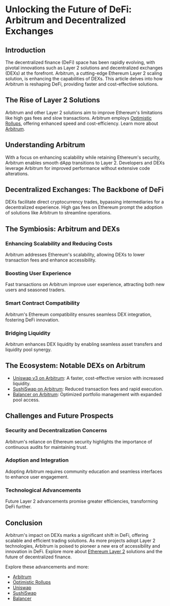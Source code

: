 # Unlocking the Future of DeFi: Arbitrum and Decentralized Exchanges

## Introduction

The decentralized finance (DeFi) space has been rapidly evolving, with pivotal innovations such as Layer 2 solutions and decentralized exchanges (DEXs) at the forefront. Arbitrum, a cutting-edge Ethereum Layer 2 scaling solution, is enhancing the capabilities of DEXs. This article delves into how Arbitrum is reshaping DeFi, providing faster and cost-effective solutions.

## The Rise of Layer 2 Solutions

Arbitrum and other Layer 2 solutions aim to improve Ethereum's limitations like high gas fees and slow transactions. Arbitrum employs [Optimistic Rollups](https://developer.offchainlabs.com/docs/intro#optimistic-rollup), offering enhanced speed and cost-efficiency. Learn more about [Arbitrum](https://arbitrum.io/).

## Understanding Arbitrum

With a focus on enhancing scalability while retaining Ethereum's security, Arbitrum enables smooth dApp transitions to Layer 2. Developers and DEXs leverage Arbitrum for improved performance without extensive code alterations.

## Decentralized Exchanges: The Backbone of DeFi

DEXs facilitate direct cryptocurrency trades, bypassing intermediaries for a decentralized experience. High gas fees on Ethereum prompt the adoption of solutions like Arbitrum to streamline operations.

## The Symbiosis: Arbitrum and DEXs

### Enhancing Scalability and Reducing Costs

Arbitrum addresses Ethereum's scalability, allowing DEXs to lower transaction fees and enhance accessibility.

### Boosting User Experience

Fast transactions on Arbitrum improve user experience, attracting both new users and seasoned traders.

### Smart Contract Compatibility

Arbitrum's Ethereum compatibility ensures seamless DEX integration, fostering DeFi innovation.

### Bridging Liquidity

Arbitrum enhances DEX liquidity by enabling seamless asset transfers and liquidity pool synergy.

## The Ecosystem: Notable DEXs on Arbitrum

- [Uniswap v3 on Arbitrum](https://info.uniswap.org/#/arbitrum/): A faster, cost-effective version with increased liquidity.
- [SushiSwap on Arbitrum](https://app.sushi.com/en/swap?chainId=42161): Reduced transaction fees and rapid execution.
- [Balancer on Arbitrum](https://ecosystem.balancer.fi/article/balancer-v2-deployed-to-arbitrum): Optimized portfolio management with expanded pool access.

## Challenges and Future Prospects

### Security and Decentralization Concerns

Arbitrum's reliance on Ethereum security highlights the importance of continuous audits for maintaining trust.

### Adoption and Integration

Adopting Arbitrum requires community education and seamless interfaces to enhance user engagement.

### Technological Advancements

Future Layer 2 advancements promise greater efficiencies, transforming DeFi further.

## Conclusion

Arbitrum's impact on DEXs marks a significant shift in DeFi, offering scalable and efficient trading solutions. As more projects adopt Layer 2 technologies, Arbitrum is poised to pioneer a new era of accessibility and innovation in DeFi. Explore more about [Ethereum Layer 2](https://ethereum.org/en/developers/docs/layer-2-scaling/) solutions and the future of decentralized finance.

Explore these advancements and more:
- [Arbitrum](https://arbitrum.io/)
- [Optimistic Rollups](https://developer.offchainlabs.com/docs/intro#optimistic-rollup)
- [Uniswap](https://uniswap.org/)
- [SushiSwap](https://sushi.com/)
- [Balancer](https://balancer.fi/)